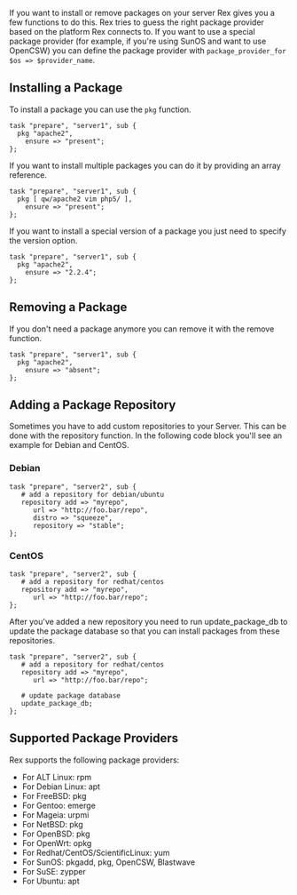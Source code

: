 If you want to install or remove packages on your server Rex gives you a few functions to do this. Rex tries to guess the right package provider based on the platform Rex connects to.
If you want to use a special package provider (for example, if you're using SunOS and want to use OpenCSW) you can define the package provider with `package_provider_for $os => $provider_name`.

Installing a Package
--------------------

To install a package you can use the `pkg` function.

    task "prepare", "server1", sub {
      pkg "apache2",
        ensure => "present";
    };

If you want to install multiple packages you can do it by providing an array reference.

    task "prepare", "server1", sub {
      pkg [ qw/apache2 vim php5/ ],
        ensure => "present";
    };

If you want to install a special version of a package you just need to specify the version option.

    task "prepare", "server1", sub {
      pkg "apache2",
        ensure => "2.2.4";
    };

Removing a Package
------------------

If you don't need a package anymore you can remove it with the remove function.

    task "prepare", "server1", sub {
      pkg "apache2",
        ensure => "absent";
    };

Adding a Package Repository
---------------------------

Sometimes you have to add custom repositories to your Server. This can be done with the repository function. In the following code block you'll see an example for Debian and CentOS.

### Debian

    task "prepare", "server2", sub {
       # add a repository for debian/ubuntu
       repository add => "myrepo",
          url => "http://foo.bar/repo",
          distro => "squeeze",
          repository => "stable";
    };

### CentOS

    task "prepare", "server2", sub {
       # add a repository for redhat/centos
       repository add => "myrepo",
          url => "http://foo.bar/repo";
    };

After you've added a new repository you need to run update\_package\_db to update the package database so that you can install packages from these repositories.

    task "prepare", "server2", sub {
       # add a repository for redhat/centos
       repository add => "myrepo",
          url => "http://foo.bar/repo";
           
       # update package database
       update_package_db;
    };

Supported Package Providers
---------------------------

Rex supports the following package providers:

-   For ALT Linux: rpm
-   For Debian Linux: apt
-   For FreeBSD: pkg
-   For Gentoo: emerge
-   For Mageia: urpmi
-   For NetBSD: pkg
-   For OpenBSD: pkg
-   For OpenWrt: opkg
-   For Redhat/CentOS/ScientificLinux: yum
-   For SunOS: pkgadd, pkg, OpenCSW, Blastwave
-   For SuSE: zypper
-   For Ubuntu: apt

